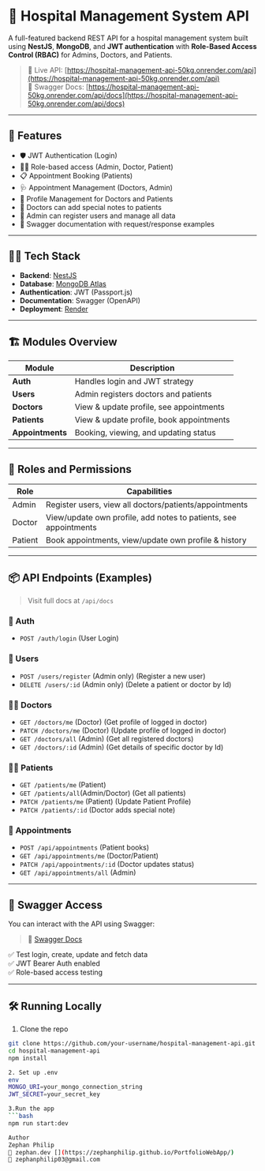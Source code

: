 # 🏥 Hospital Management System API

A full-featured backend REST API for a hospital management system built using **NestJS**, **MongoDB**, and **JWT authentication** with **Role-Based Access Control (RBAC)** for Admins, Doctors, and Patients.

> 🔗 Live API: [https://hospital-management-api-50kg.onrender.com/api](https://hospital-management-api-50kg.onrender.com/api)  
> 📘 Swagger Docs: [https://hospital-management-api-50kg.onrender.com/api/docs](https://hospital-management-api-50kg.onrender.com/api/docs)

---

## 🚀 Features

- 🛡️ JWT Authentication (Login)
- 🧑‍⚕️ Role-based access (Admin, Doctor, Patient)
- 📋 Appointment Booking (Patients)
- 🩺 Appointment Management (Doctors, Admin)
- 👤 Profile Management for Doctors and Patients
- 📝 Doctors can add special notes to patients
- 🔐 Admin can register users and manage all data
- 📄 Swagger documentation with request/response examples

---

## 🧑‍💻 Tech Stack

- **Backend**: [NestJS](https://nestjs.com/)
- **Database**: [MongoDB Atlas](https://www.mongodb.com/)
- **Authentication**: JWT (Passport.js)
- **Documentation**: Swagger (OpenAPI)
- **Deployment**: [Render](https://render.com/)

---

## 🏗️ Modules Overview

| Module       | Description |
|--------------|-------------|
| **Auth**     | Handles login and JWT strategy |
| **Users**    | Admin registers doctors and patients |
| **Doctors**  | View & update profile, see appointments |
| **Patients** | View & update profile, book appointments |
| **Appointments** | Booking, viewing, and updating status |

---

## 🔐 Roles and Permissions

| Role    | Capabilities |
|---------|--------------|
| Admin   | Register users, view all doctors/patients/appointments |
| Doctor  | View/update own profile, add notes to patients, see appointments |
| Patient | Book appointments, view/update own profile & history |

---

## 📦 API Endpoints (Examples)

> Visit full docs at `/api/docs`

### 🔑 Auth
- `POST /auth/login` (User Login)

### 👤 Users
- `POST /users/register` (Admin only) (Register a new user)
- `DELETE /users/:id` (Admin only) (Delete a patient or doctor by Id)

### 👨‍⚕️ Doctors
- `GET /doctors/me` (Doctor) (Get profile of logged in doctor)
- `PATCH /doctors/me` (Doctor) (Update profile of logged in doctor)
- `GET /doctors/all` (Admin) (Get all registered doctors)
- `GET /doctors/:id` (Admin) (Get details of specific doctor by Id)

### 👨‍🦽 Patients
- `GET /patients/me` (Patient)
- `GET /patients/all`(Admin/Doctor) (Get all patients)
- `PATCH /patients/me` (Patient) (Update Patient Profile)
- `PATCH /patients/:id` (Doctor adds special note)

### 📅 Appointments
- `POST /api/appointments` (Patient books)
- `GET /api/appointments/me` (Doctor/Patient)
- `PATCH /api/appointments/:id` (Doctor updates status)
- `GET /api/appointments/all` (Admin)

---

## 📘 Swagger Access

You can interact with the API using Swagger:

> 🧪 [Swagger Docs](https://hospital-management-api-50kg.onrender.com/api/docs)

✅ Test login, create, update and fetch data  
✅ JWT Bearer Auth enabled  
✅ Role-based access testing

---

## 🛠️ Running Locally

1. Clone the repo
```bash
git clone https://github.com/your-username/hospital-management-api.git
cd hospital-management-api
npm install

2. Set up .env
env
MONGO_URI=your_mongo_connection_string
JWT_SECRET=your_secret_key

3.Run the app
```bash
npm run start:dev

Author
Zephan Philip
🔗 zephan.dev [](https://zephanphilip.github.io/PortfolioWebApp/)
📧 zephanphilip03@gmail.com